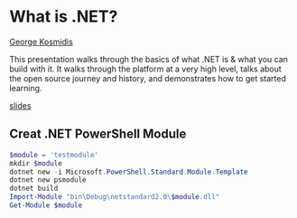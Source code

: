 # What is .NET?

[George Kosmidis](http://georgekosmidis.gr/) 

This presentation walks through the basics of what .NET is & what you can build with it. It walks through the platform at a very high level, talks about the open source journey and history, and demonstrates how to get started learning.

[slides](https://na01.safelinks.protection.outlook.com/?url=https%3A%2F%2Fgithub.com%2Fdotnet-presentations%2Fhome%2Ftree%2Fmaster%2F.NET%2520Intro&data=02%7C01%7CMark.Warneke%40microsoft.com%7Ce755fef4740b4d88ad7608d65125787f%7C72f988bf86f141af91ab2d7cd011db47%7C1%7C0%7C636785618712677118&sdata=tkwm%2FOlnigGnEv8I36jqeEQeQehGrJ19P0fkidtzyvM%3D&reserved=0)


## Creat .NET PowerShell Module


```PowerShell
$module = 'testmodule'
mkdir $module
dotnet new -i Microsoft.PowerShell.Standard.Module.Template
dotnet new psmodule
dotnet build
Import-Module "bin\Debug\netstandard2.0\$module.dll"
Get-Module $module
```